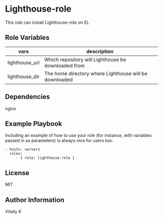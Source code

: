 Lighthouse-role
=========

This role can install Lighthouse-role on EL

Role Variables
--------------

|vars|description|
|---------|----------------|
| lighthouse_url | Which repository will Lighthouse be downloaded from  |
| lighthouse_dir | The home directory where Lighthouse will be downloaded |

Dependencies
------------

nginx

Example Playbook
----------------

Including an example of how to use your role (for instance, with variables passed in as parameters) is always nice for users too:

    - hosts: servers
      roles:
         - { role: lighthouse-role }

License
-------

MIT

Author Information
------------------

Vitaliy K